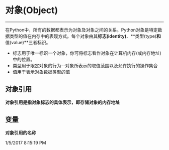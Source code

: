 # 对象(Object) #

---

在Python中，所有的数据都表示为对象及对象之间的关系。Python对象是特定数据类型的值在内存中的表现方式。每个对象由其**标志(identity)**、**类型(type)**和**值(value)**三者标识。

- 标志用于唯一标识一个对象，你可将标志看作对象在计算机内存(或内存地址)中的位置。
- 类型用于限定对象的行为--对象所表示的取值范围以及允许执行的操作集合
- 值用于表示对象数据类型的值

## 对象引用 ##
**对象引用是指对象标志的具体表示，即存储对象的内存地址**

## 变量 ##
**对象引用的名称**



1/5/2017 8:15:19 PM 